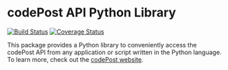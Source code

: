 # codePost API Python Library

[![Build Status](https://travis-ci.com/codepost-io/codePost-python.svg?branch=master)](https://travis-ci.com/codepost-io/codePost-python?branch=master)
[![Coverage Status](https://coveralls.io/repos/github/codepost-io/codePost-python/badge.svg?branch=master)](https://coveralls.io/github/codepost-io/codepost-python?branch=master)

This package provides a Python library to conveniently access the codePost API
from any application or script written in the Python language. To learn more, check out the [codePost website](https://codepost.io). 

<!--

[![Coverage Status](https://coveralls.io/repos/github/codepost-io/codePost-api-python/badge.svg?branch=master)](https://coveralls.io/github/codepost-io/codePost-api-python?branch=master)

The package provides a set of helper functions used to access the codePost API from applications written in the Python language.

## Documentation

This library implements helper methods to access the codePost API. Check out the [Python version of the codePost API docs](http://docs.codepost.io/?python#introduction).

## Installation

The recommended method to install this codePost API Python library, is to use pip:

```
pip install codePost-api
```

or for local development:

```
pip install --user codePost-api
```

## Usage

To use the functions available in this library, you must have a codePost API key. As of March 2019, to retrieve a codePost API key, you must be a administrator of a course on codePost. It will then be accessible from [https://codepost.io/settings](https://codepost.io/settings).

## Development

To start developing, install [pipenv](https://github.com/pypa/pipenv), then install all dependencies for this project:

    pipenv install --dev

Run all tests on all supported versions of Python which you have locally installed:

    make test

Run all tests for a specific Python version (modify `-e` according to your Python target):

    pipenv run tox -e py27

Run all tests in a single file for a specific Python version:

    pipenv run tox -e py27 -- tests/test_helpers.py

-->
